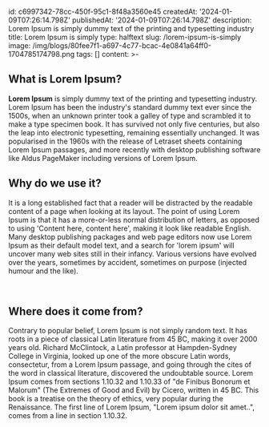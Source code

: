 id: c6997342-78cc-450f-95c1-8f48a3560e45
createdAt: '2024-01-09T07:26:14.798Z'
publishedAt: '2024-01-09T07:26:14.798Z'
description: Lorem Ipsum is simply dummy text of the printing and typesetting industry
title: Lorem Ipsum is simply
type: halftext
slug: /lorem-ipsum-is-simply
image: /img/blogs/80fee7f1-a697-4c77-bcac-4e0841a64ff0-1704785174798.png
tags: []
content: >-
  <h2>What is Lorem Ipsum?</h2><p class="ql-align-justify"><strong>Lorem
  Ipsum</strong>&nbsp;is simply dummy text of the printing and typesetting
  industry. Lorem Ipsum has been the industry's standard dummy text ever since
  the 1500s, when an unknown printer took a galley of type and scrambled it to
  make a type specimen book. It has survived not only five centuries, but also
  the leap into electronic typesetting, remaining essentially unchanged. It was
  popularised in the 1960s with the release of Letraset sheets containing Lorem
  Ipsum passages, and more recently with desktop publishing software like Aldus
  PageMaker including versions of Lorem Ipsum.</p><h2>Why do we use it?</h2><p
  class="ql-align-justify">It is a long established fact that a reader will be
  distracted by the readable content of a page when looking at its layout. The
  point of using Lorem Ipsum is that it has a more-or-less normal distribution
  of letters, as opposed to using 'Content here, content here', making it look
  like readable English. Many desktop publishing packages and web page editors
  now use Lorem Ipsum as their default model text, and a search for 'lorem
  ipsum' will uncover many web sites still in their infancy. Various versions
  have evolved over the years, sometimes by accident, sometimes on purpose
  (injected humour and the like).</p><p><br></p><h2>Where does it come
  from?</h2><p class="ql-align-justify">Contrary to popular belief, Lorem Ipsum
  is not simply random text. It has roots in a piece of classical Latin
  literature from 45 BC, making it over 2000 years old. Richard McClintock, a
  Latin professor at Hampden-Sydney College in Virginia, looked up one of the
  more obscure Latin words, consectetur, from a Lorem Ipsum passage, and going
  through the cites of the word in classical literature, discovered the
  undoubtable source. Lorem Ipsum comes from sections 1.10.32 and 1.10.33 of "de
  Finibus Bonorum et Malorum" (The Extremes of Good and Evil) by Cicero, written
  in 45 BC. This book is a treatise on the theory of ethics, very popular during
  the Renaissance. The first line of Lorem Ipsum, "Lorem ipsum dolor sit
  amet..", comes from a line in section 1.10.32.</p><p><br></p>
